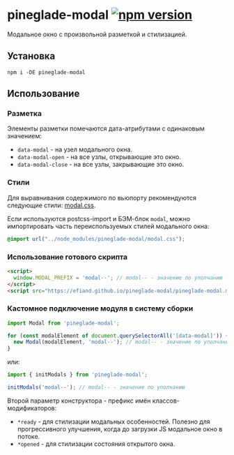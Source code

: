 # pineglade-modal [![npm version](https://img.shields.io/npm/v/pineglade-modal.svg)](https://www.npmjs.com/package/pineglade-modal)

Модальное окно с произвольной разметкой и стилизацией.


## Установка

`npm i -DE pineglade-modal`


## Использование


### Разметка

Элементы разметки помечаются дата-атрибутами с одинаковым значением:

* `data-modal` - на узел модального окна.
* `data-modal-open` - на все узлы, открывающие это окно.
* `data-modal-close` - на все узлы, закрывающие это окно.


### Стили

Для выравнивания содержимого по вьюпорту рекомендуются следующие стили: [modal.css](https://efiand.github.io/pineglade-modal/modal.css).

Если используются postcss-import и БЭМ-блок `modal`, можно импортировать часть переиспользуемых стилей модального окна:

```css
@import url("../node_modules/pineglade-modal/modal.css");
```


### Использование готового скрипта

```html
<script>
  window.MODAL_PREFIX = 'modal--'; // modal-- - значение по уполчанию
</script>
<script src="https://efiand.github.io/pineglade-modal/pineglade-modal.min.js"></script>
```

### Кастомное подключение модуля в систему сборки

```js
import Modal from 'pineglade-modal';

for (const modalElement of document.querySelectorAll('[data-modal]')) {
  new Modal(modalElement, 'modal--'); // modal-- - значение по уполчанию
}
```

или:


```js
import { initModals } from 'pineglade-modal';

initModals('modal--'); // modal-- - значение по уполчанию

```

Второй параметр конструктора - префикс имён классов-модификаторов:

* `*ready` - для стилизации модальных особенностей. Полезно для прогрессивного улучшения, когда до загрузки JS модальное окно в потоке.
* `*opened` - для стилизации состояния открытого окна.
